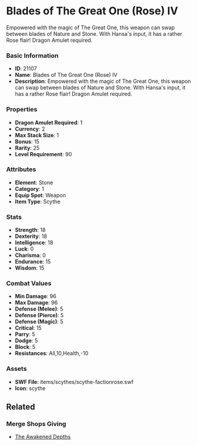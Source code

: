 # Blades of The Great One (Rose) IV

Empowered with the magic of The Great One, this weapon can swap between blades of Nature and Stone. With Hansa's input, it has a rather Rose flair! Dragon Amulet required.

### Basic Information

- **ID**: 21107
- **Name**: Blades of The Great One (Rose) IV
- **Description**: Empowered with the magic of The Great One, this weapon can swap between blades of Nature and Stone. With Hansa&#039;s input, it has a rather Rose flair! Dragon Amulet required.

### Properties

- **Dragon Amulet Required**: 1
- **Currency**: 2
- **Max Stack Size**: 1
- **Bonus**: 15
- **Rarity**: 25
- **Level Requirement**: 90

### Attributes

- **Element**: Stone
- **Category**: 1
- **Equip Spot**: Weapon
- **Item Type**: Scythe

### Stats

- **Strength**: 18
- **Dexterity**: 18
- **Intelligence**: 18
- **Luck**: 0
- **Charisma**: 0
- **Endurance**: 15
- **Wisdom**: 15

### Combat Values

- **Min Damage**: 96
- **Max Damage**: 96
- **Defense (Melee)**: 5
- **Defense (Pierce)**: 5
- **Defense (Magic)**: 5
- **Critical**: 15
- **Parry**: 5
- **Dodge**: 5
- **Block**: 5
- **Resistances**: All,10,Health,-10

### Assets

- **SWF File**: items/scythes/scythe-factionrose.swf
- **Icon**: scythe

## Related

### Merge Shops Giving

- [The Awakened Depths](../merge-shops/374-the-awakened-depths.md)

